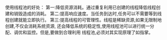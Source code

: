 使用线程池的好处：
第一:降低资源消耗。通过重复利用已创建的线程降低线程创建和销毁造成的消耗。
第二:提高响应速度。当任务到达时,任务可以不需要等到线程创建就能立即执行。
第三:提高线程的可管理性。线程是稀缺资源,如果无限制地创建,不仅会消耗系统资源,
还会降低系统的稳定性,使用线程池可以进行统一分配、调优和监控。但是,要做到合理利用
线程池,必须对其实现原理了如指掌。
